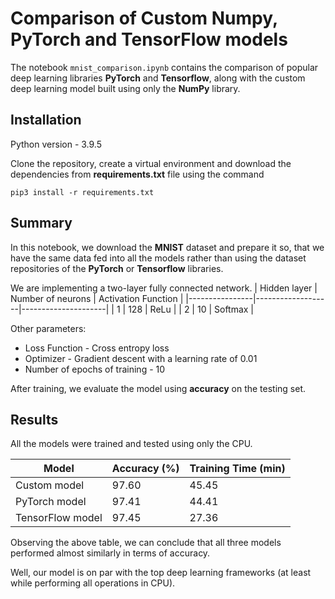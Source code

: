# Comparison of Custom Numpy, PyTorch and TensorFlow models

The notebook `mnist_comparison.ipynb` contains the comparison of popular deep learning libraries **PyTorch** and **Tensorflow**, along with the custom deep learning model built using only the **NumPy** library.

## Installation
Python version - 3.9.5

Clone the repository, create a virtual environment and download the dependencies from **requirements.txt** file using the command
```
pip3 install -r requirements.txt
```

## Summary
In this notebook, we download the **MNIST** dataset and prepare it so, that we have the same data fed into all the models rather than using the dataset repositories of the **PyTorch** or **Tensorflow** libraries.

We are implementing a two-layer fully connected network.
| Hidden layer   | Number of neurons | Activation Function |
|----------------|-------------------|---------------------|
| 1              | 128               | ReLu                |
| 2              | 10                | Softmax             |

Other parameters:
 - Loss Function - Cross entropy loss
 - Optimizer - Gradient descent with a learning rate of 0.01
 - Number of epochs of training - 10

After training, we evaluate the model using **accuracy** on the testing set.

## Results
All the models were trained and tested using only the CPU.

| Model            | Accuracy (%) | Training Time (min) |
|------------------|--------------|---------------------|
| Custom model     | 97.60        | 45.45               |
| PyTorch model    | 97.41        | 44.41               |
| TensorFlow model | 97.45        | 27.36               |

Observing the above table, we can conclude that all three models performed almost similarly in terms of accuracy.

Well, our model is on par with the top deep learning frameworks (at least while performing all operations in CPU).

